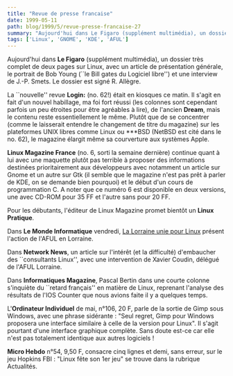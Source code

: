 ```yaml
---
title: "Revue de presse francaise"
date: 1999-05-11
path: blog/1999/5/revue-presse-francaise-27
summary: "Aujourd'hui dans Le Figaro (supplément multimédia), un dossier très complet de deux pages sur Linux, avec un article de présentation générale, le portrait de Bob Young (``le Bill gates du Logiciel libre'') et une interview de J.-P."
tags: ['Linux', 'GNOME', 'KDE', 'AFUL']
---
```


<P>Aujourd'hui dans <B>Le Figaro</B> (supplément multimédia), un dossier
très complet de deux pages sur Linux, avec un article de présentation
générale, le portrait de Bob Young (``le Bill gates du Logiciel libre'')
et une interview de J.-P. Smets. Le dossier est signé R. Allègre.</P>

<P>La ``nouvelle'' revue <B>Login:</B> (no. 62!) était en kiosques ce matin.
Il s'agit en fait d'un nouvel habillage, ma foi fort réussi (les colonnes
sont cependant parfois un peu étroites pour être agréables à lire), de
l'ancien <B>Dream</B>, mais le contenu reste essentiellement le même.
Plutôt que de se concentrer (comme le laisserait entendre le changement
de titre du magazine) sur les plateformes UNIX libres comme Linux ou
***BSD (NetBSD est cité dans le no. 62), le magazine élargit même
sa courverture aux systèmes Apple.</P>

<P><B>Linux Magazine France</B> (no. 6, sorti la semaine dernière) continue
quant à lui avec une maquette plutôt pas terrible à proposer des informations
destinées prioritairement aux développeurs avec notamment un article
sur Gnome et un autre sur Gtk (il semble que le magazine n'est pas prêt
à parler de KDE, on se demande bien pourquoi) et le début d'un cours de
programmation C. A noter que ce numéro 6 est disponible en deux
versions, une avec CD-ROM pour 35 FF et l'autre sans pour 20 FF.</P>

<P>Pour les débutants, l'éditeur de Linux Magazine promet bientôt un
<B>Linux Pratique</B>.</P>

<P>Dans <B>Le Monde Informatique</B> vendredi,
<A HREF="http://www.lmi.fr/src/lmi/article/articlel.nsf/article/A04B26214658E729C1256769003CC7AF?OpenDocument">La Lorraine unie pour Linux</A>
présent l'action de l'AFUL en Lorraine.</P>

<P>Dans <B>Network News</B>, un article sur l'intérêt (et la difficulté)
d'embaucher des ``consultants Linux'', avec une intervention de
Xavier Coudin, délégué de l'AFUL Lorraine.</P>

<P>Dans <B>Informatiques Magazine</B>, Pascal Bertin dans une
courte colonne s'inquiète du ``retard français'' en matière de Linux,
reprenant l'analyse des résultats de l'IOS Counter que nous avions
faite il y a quelques temps.</P>

<P>L'<B>Ordinateur Individuel</B> de mai, n°106, 20 F, parle de la sortie de
Gimp sous Windows, avec une phrase sidérante : "Seul regret, Gimp pour
Windows proposera une interface similaire à celle de la version pour
Linux". Il s'agit pourtant d'une interface graphique complète. Sans
doute est-ce car elle n'est pas totalement identique aux autres
logiciels !</P>

<P><B>Micro Hebdo</B> n°54, 9,50 F, consacre cinq lignes et demi, sans erreur,
sur le jeu Hopkins FBI : "Linux fête son 1er jeu" se trouve dans la
rubrique Actualités.</P>


